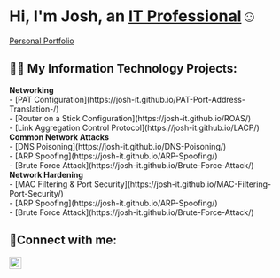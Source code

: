 <h1>Hi, I'm Josh, an <a href="https://www.linkedin.com/in/josh-hawkins23/">IT Professional</a>☺</h1>

[Personal Portfolio](https://github.com/joshmadakorcc/configure-ad)

<h2>👨‍💻 My Information Technology Projects:</h2>
 <b>Networking</b>
<br>
  - [PAT Configuration](https://josh-it.github.io/PAT-Port-Address-Translation-/)
  <br>
  - [Router on a Stick Configuration](https://josh-it.github.io/ROAS/)
<br>
  - [Link Aggregation Control Protocol](https://josh-it.github.io/LACP/)
  <br>
   <b>Common Network Attacks</b>
<br>
  - [DNS Poisoning](https://josh-it.github.io/DNS-Poisoning/) 
  <br>
  - [ARP Spoofing](https://josh-it.github.io/ARP-Spoofing/)
<br>
  - [Brute Force Attack](https://josh-it.github.io/Brute-Force-Attack/)
   <b>Network Hardening</b>
<br>
  - [MAC Filtering & Port Security](https://josh-it.github.io/MAC-Filtering-Port-Security/) 
  <br>
  - [ARP Spoofing](https://josh-it.github.io/ARP-Spoofing/)
<br>
  - [Brute Force Attack](https://josh-it.github.io/Brute-Force-Attack/)

<h2>🤳Connect with me:</h2>

[<img align="left" alt="Josh | LinkedIn" width="22px" src="https://cdn.jsdelivr.net/npm/simple-icons@v3/icons/linkedin.svg" />][linkedin]


[linkedin]: https://www.linkedin.com/in/josh-hawkins23/
